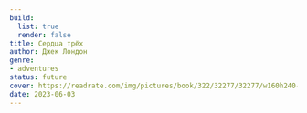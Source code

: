 ```yaml
---
build:
  list: true
  render: false
title: Сердца трёх
author: Джек Лондон
genre:
- adventures
status: future
cover: https://readrate.com/img/pictures/book/322/32277/32277/w160h240-stretch-14f4b621.jpg
date: 2023-06-03
---
```


